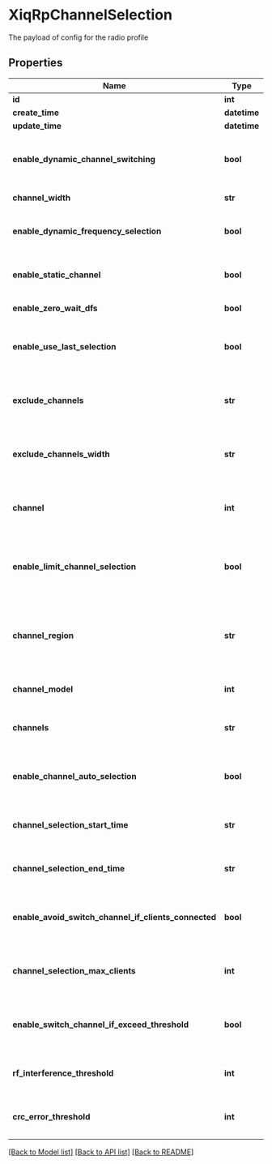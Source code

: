 # XiqRpChannelSelection

The payload of config for the radio profile
## Properties
Name | Type | Description | Notes
------------ | ------------- | ------------- | -------------
**id** | **int** | The unique identifier | 
**create_time** | **datetime** | The create time | 
**update_time** | **datetime** | The last update time | 
**enable_dynamic_channel_switching** | **bool** | Whether to dynamically select and switch channels based on the defined criteria. | [optional] 
**channel_width** | **str** | The channel frequency range | [optional] 
**enable_dynamic_frequency_selection** | **bool** | Whether dynamic frequency selection is enabled (a/n, a, ac mode) | [optional] 
**enable_static_channel** | **bool** | Whether static channel is enabled (manual channel selection return) | [optional] 
**enable_zero_wait_dfs** | **bool** | Whether ZeroWait DFS is enabled | [optional] 
**enable_use_last_selection** | **bool** | Whether to use the last known power and channel during the AP boot up process | [optional] 
**exclude_channels** | **str** | The comma-separated list of excluded channels not on the selected channel width. | [optional] 
**exclude_channels_width** | **str** | The comma-separated list of excluded channels on the selected channel width. | [optional] 
**channel** | **int** | The number of channel selections from 1 up to 165 or AUTO for default selection. | [optional] 
**enable_limit_channel_selection** | **bool** | Whether to allow for limiting the channel selection to non-overlapping channels. (b/g,g/n/, axes modes) | [optional] 
**channel_region** | **str** | The channel region -- \&quot;USA\&quot;, \&quot;Canada\&quot;, \&quot;Europe\&quot;, or \&quot;World\&quot; | [optional] 
**channel_model** | **int** | The number of channel models to limit. | [optional] 
**channels** | **str** | The comma separated list of channels allowed channel switching | [optional] 
**enable_channel_auto_selection** | **bool** | Whether to enable automatic channel switching during specified time interval. | [optional] 
**channel_selection_start_time** | **str** | The start time for channel switching in 24-hr time format of hh:mm | [optional] 
**channel_selection_end_time** | **str** | The end time for channel switching in 24-hr time format of hh:mm | [optional] 
**enable_avoid_switch_channel_if_clients_connected** | **bool** | Whether to avoid channel switching if there are already max connected clients | [optional] 
**channel_selection_max_clients** | **int** | The maximum number of connected clients from 0 up to 100 to avoid switching | [optional] 
**enable_switch_channel_if_exceed_threshold** | **bool** | Whether to enable channel switching when RF interference exceeds the threshold | [optional] 
**rf_interference_threshold** | **int** | The RF interference threshold from 10 up to 80 for channel switching. | [optional] 
**crc_error_threshold** | **int** | The CRC error threshold from 10 up to 80 for channel switching. | [optional] 

[[Back to Model list]](../README.md#documentation-for-models) [[Back to API list]](../README.md#documentation-for-api-endpoints) [[Back to README]](../README.md)


